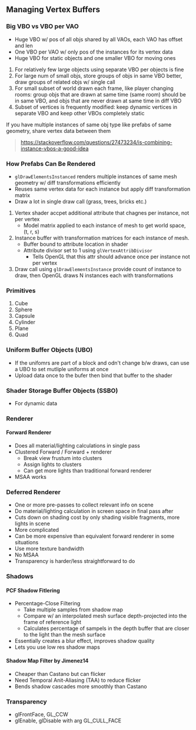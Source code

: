 ## Managing Vertex Buffers

### Big VBO vs VBO per VAO

- Huge VBO w/ pos of all objs shared by all VAOs, each VAO has offset and len
- One VBO per VAO w/ only pos of the instances for its vertex data
- Huge VBO for static objects and one smaller VBO for moving ones

1. For relatively few large objects using separate VBO per objects is fine
2. For large num of small objs, store groups of objs in same VBO better, draw groups of related objs w/ single call
3. For small subset of world drawn each frame, like player changing rooms: group objs that are drawn at same time (same room) should be in same VBO, and objs that are never drawn at same time in diff VBO
4. Subset of vertices is frequently modified: keep dynamic vertices in separate VBO and keep other VBOs completely static

If you have multiple instances of same obj type like prefabs of same geometry, share vertex data between them

> https://stackoverflow.com/questions/27473234/is-combining-instance-vbos-a-good-idea

### How Prefabs Can Be Rendered

- `glDrawElementsInstanced` renders multiple instances of same mesh geometry w/ diff transformations efficiently
- Reuses same vertex data for each instance but apply diff transformation matrix
- Draw a lot in single draw call (grass, trees, bricks etc.)

1. Vertex shader accpet additional attribute that chagnes per instance, not per vertex
    - Model matrix applied to each instance of mesh to get world space, (t, r, s)
2. Instance buffer with transformation matrices for each instance of mesh.
    - Buffer bound to attribute location in shader
    - Attribute divisor set to 1 using `glVertexAttribDivisor`
        - Tells OpenGL that this attr should advance once per instance not per vertex
3. Draw call using `glDrawElementsInstance` provide count of instance to draw, then OpenGL draws N instances each with transformations

### Primitives

1. Cube
2. Sphere
3. Capsule
4. Cylinder
5. Plane
6. Quad

### Uniform Buffer Objects (UBO)

- If the unifomrs are part of a block and odn't change b/w draws, can use a UBO to set mutliple uniforms at once
- Upload data once to the bufer then bind that buffer to the shader

### Shader Storage Buffer Objects (SSBO)

- For dynamic data

### Renderer

#### Forward Renderer
- Does all material/lighting calculations in single pass
- Clustered Forward / Forward + renderer
  - Break view frustum into clusters
  - Assign lights to clusters
  - Can get more lights than traditional forward renderer
- MSAA works

### Deferred Renderer
- One or more pre-passes to collect relevant info on scene
- Do material/lighting calculation in screen space in final pass after
- Cuts down on shading cost by only shading visible fragments, more lights in scene
- More complicated
- Can be more expensive than equivalent forward renderer in some situations
- Use more texture bandwidth
- No MSAA
- Transparency is harder/less straightforward to do

### Shadows

#### PCF Shadow Fitlering 
- Percentage-Close Filtering
  - Take multiple samples from shadow map
  - Compare w/ an interpolated mesh surface depth-projected into the frame of reference light
  - Calculates percentage of sampels in the depth buffer that are closer to the light than the mesh surface
- Essentially creates a blur effect, improves shadow quality
- Lets you use low res shadow maps

#### Shadow Map Filter by Jimenez14
- Cheaper than Castano but can flicker
- Need Temporal Anit-Aliasing (TAA) to reduce flicker
- Bends shadow cascades more smoothly than Castano

### Transparency
 - glFrontFace, GL_CCW
 - glEnable, glDisable with arg GL_CULL_FACE